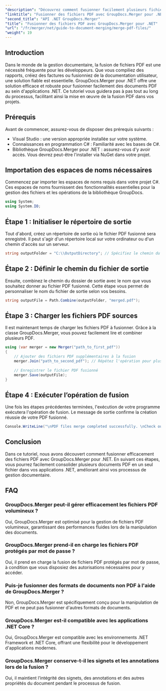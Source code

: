 ```yaml
---
"description": "Découvrez comment fusionner facilement plusieurs fichiers PDF dans vos applications .NET grâce à GroupDocs.Merger. Ce tutoriel complet propose une approche claire et étape par étape pour fusionner des PDF."
"linktitle": "Fusionner des fichiers PDF avec GroupDocs.Merger pour .NET"
"second_title": "API .NET GroupDocs.Merger"
"title": "Fusionner des fichiers PDF avec GroupDocs.Merger pour .NET"
"url": "/fr/merger/net/guide-to-document-merging/merge-pdf-files/"
"weight": 19
---
```


## Introduction

Dans le monde de la gestion documentaire, la fusion de fichiers PDF est une nécessité fréquente pour les développeurs. Que vous compiliez des rapports, créiez des factures ou fusionniez de la documentation utilisateur, une solution fiable est essentielle. GroupDocs.Merger pour .NET offre une solution efficace et robuste pour fusionner facilement des documents PDF au sein d'applications .NET. Ce tutoriel vous guidera pas à pas tout au long du processus, facilitant ainsi la mise en œuvre de la fusion PDF dans vos projets.

## Prérequis
Avant de commencer, assurez-vous de disposer des prérequis suivants :
- Visual Studio : une version appropriée installée sur votre système.
- Connaissances en programmation C# : Familiarité avec les bases de C#.
- Bibliothèque GroupDocs.Merger pour .NET : assurez-vous d'y avoir accès. Vous devrez peut-être l'installer via NuGet dans votre projet.

## Importation des espaces de noms nécessaires
Commencez par importer les espaces de noms requis dans votre projet C#. Ces espaces de noms fournissent des fonctionnalités essentielles pour la gestion des fichiers et les opérations de la bibliothèque GroupDocs.

```csharp
using System;
using System.IO;
```

## Étape 1 : Initialiser le répertoire de sortie
Tout d'abord, créez un répertoire de sortie où le fichier PDF fusionné sera enregistré. Il peut s'agir d'un répertoire local sur votre ordinateur ou d'un chemin d'accès sur un serveur.

```csharp
string outputFolder = "C:\\OutputDirectory"; // Spécifiez le chemin du répertoire de sortie souhaité
```

## Étape 2 : Définir le chemin du fichier de sortie
Ensuite, combinez le chemin du dossier de sortie avec le nom que vous souhaitez donner au fichier PDF fusionné. Cette étape vous permet de personnaliser le nom du fichier de sortie selon vos besoins.

```csharp
string outputFile = Path.Combine(outputFolder, "merged.pdf");
```

## Étape 3 : Charger les fichiers PDF sources
Il est maintenant temps de charger les fichiers PDF à fusionner. Grâce à la classe GroupDocs.Merger, vous pouvez facilement lire et combiner plusieurs PDF.

```csharp
using (var merger = new Merger("path_to_first_pdf"))
{
    // Ajouter des fichiers PDF supplémentaires à la fusion
    merger.Join("path_to_second_pdf"); // Répétez l'opération pour plus de PDF si nécessaire
    
    // Enregistrer le fichier PDF fusionné
    merger.Save(outputFile);
}
```

## Étape 4 : Exécuter l’opération de fusion
Une fois les étapes précédentes terminées, l'exécution de votre programme exécutera l'opération de fusion. Le message de sortie confirme la création réussie de votre PDF fusionné.

```csharp
Console.WriteLine("\nPDF files merge completed successfully. \nCheck output in {0}", outputFolder);
```

## Conclusion
Dans ce tutoriel, nous avons découvert comment fusionner efficacement des fichiers PDF avec GroupDocs.Merger pour .NET. En suivant ces étapes, vous pourrez facilement consolider plusieurs documents PDF en un seul fichier dans vos applications .NET, améliorant ainsi vos processus de gestion documentaire.

## FAQ

### GroupDocs.Merger peut-il gérer efficacement les fichiers PDF volumineux ?
Oui, GroupDocs.Merger est optimisé pour la gestion de fichiers PDF volumineux, garantissant des performances fluides lors de la manipulation des documents.

### GroupDocs.Merger prend-il en charge les fichiers PDF protégés par mot de passe ?
Oui, il prend en charge la fusion de fichiers PDF protégés par mot de passe, à condition que vous disposiez des autorisations nécessaires pour y accéder.

### Puis-je fusionner des formats de documents non PDF à l'aide de GroupDocs.Merger ?
Non, GroupDocs.Merger est spécifiquement conçu pour la manipulation de PDF et ne peut pas fusionner d'autres formats de documents.

### GroupDocs.Merger est-il compatible avec les applications .NET Core ?
Oui, GroupDocs.Merger est compatible avec les environnements .NET Framework et .NET Core, offrant une flexibilité pour le développement d'applications modernes.

### GroupDocs.Merger conserve-t-il les signets et les annotations lors de la fusion ?
Oui, il maintient l’intégrité des signets, des annotations et des autres propriétés du document pendant le processus de fusion.